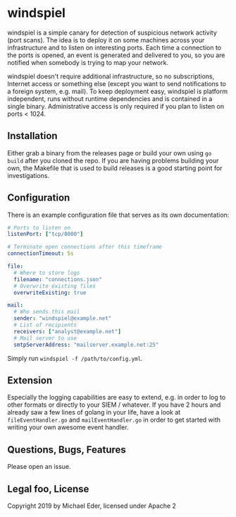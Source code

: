 # windspiel

windspiel is a simple canary for detection of suspicious network activity (port scans).
The idea is to deploy it on some machines across your infrastructure and to listen on interesting ports.
Each time a connection to the ports is opened, an event is generated and delivered to you, so you are notified when somebody is trying to map your network.

windspiel doesn't require additional infrastructure, so no subscriptions, Internet access or something else (except you want to send notifications to a foreign system, e.g. mail).
To keep deployment easy, windspiel is platform independent, runs without runtime dependencies and is contained in a single binary.
Administrative access is only required if you plan to listen on ports < 1024.

## Installation

Either grab a binary from the releases page or build your own using `go build` after you cloned the repo.
If you are having problems building your own, the Makefile that is used to build releases is a good starting point for investigations.

## Configuration

There is an example configuration file that serves as its own documentation:

~~~yaml
# Ports to listen on
listenPort: ["tcp/8000"]

# Terminate open connections after this timeframe
connectionTimeout: 5s

file:
  # Where to store logs
  filename: "connections.json"
  # Overwrite existing files
  overwriteExisting: true

mail:
  # Who sends this mail
  sender: "windspiel@example.net"
  # List of recipients
  receivers: ["analyst@example.net"]
  # Mail server to use
  smtpServerAddress: "mailserver.example.net:25"
~~~

Simply run `windspiel -f /path/to/config.yml`.

## Extension

Especially the logging capabilities are easy to extend, e.g. in order to log to other formats or directly to your SIEM / whatever.
If you have 2 hours and already saw a few lines of golang in your life, have a look at `fileEventHandler.go` and `mailEventHandler.go` in order to get started with writing your own awesome event handler.

## Questions, Bugs, Features

Please open an issue.

## Legal foo, License

Copyright 2019 by Michael Eder, licensed under Apache 2
